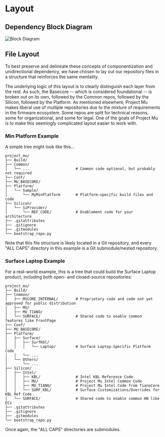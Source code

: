 # Layout

## Dependency Block Diagram

![Block Diagram](../img/dependency-layering.png)

## File Layout

To best preserve and delineate these concepts of componentization and unidirectional dependency, we have chosen to lay out our repository files in a structure that reinforces the same mentality.

The underlying logic of this layout is to clearly distinguish each layer from the rest. As such, the Basecore -- which is considered foundational -- is broken out on its own, followed by the Common repos, followed by the Silicon, followed by the Platform. As mentioned elsewhere, Project Mu makes liberal use of multiple repositories due to the mixture of requirements in the firmware ecosystem. Some repos are split for technical reasons, some for organizational, and some for legal. One of the goals of Project Mu is to make this seemingly complicated layout easier to work with.

### Min Platform Example

A simple tree might look like this...

```
project_mu/
├── Build/
├── Common/
│   └── ...                     # Common code optional, but probably not required
├── Conf/
├── MU_BASECORE/
├── Platform/
│   └── Sample/
│       └── MyMinPlatform       # Platform-specific build files and code
├── Silicon/
│   └── SiProvider/
│       └── REF_CODE/           # Enablement code for your architecture
├── .gitattributes
├── .gitignore
├── .gitmodules
└── bootstrap_repo.py
```

Note that this file structure is likely located in a Git repository, and every "ALL CAPS" directory in this example is a Git submodule/nested repository.

### Surface Laptop Example

For a real-world example, this is a tree that could build the Surface Laptop product, including both open- and closed-source repositories:

```
project_mu/
├── Build/
├── Common/
│   ├── MSCORE_INTERNAL/        # Proprietary code and code not yet approved for public distribution
│   ├── MU/
│   ├── MU_TIANO/
│   └── SURFACE/                # Shared code to enable common features like FrontPage
├── Conf/
├── MU_BASECORE/
├── Platform/
│   ├── Surface/
│   │   ├── SurfKbl/
│   │   │   └── Laptop/         # Surface Laptop-Specific Platform Code
│   │   └── ...
│   └── Others/
│       └── ...
├── Silicon/
│   ├── Intel/
│   │   ├── KBL/                # Intel KBL Reference Code
│   │   ├── MU/                 # Project Mu Intel Common Code
│   │   ├── MU_TIANO/           # Project Mu Intel Code from TianoCore
│   │   └── SURF_KBL/           # Surface Customizations/Overrides for KBL Ref Code
│   └── SURFACE/                # Shared code to enable common HW like ECs
├── .gitattributes
├── .gitignore
├── .gitmodules
└── bootstrap_repo.py
```

Once again, the "ALL CAPS" directories are submodules.
